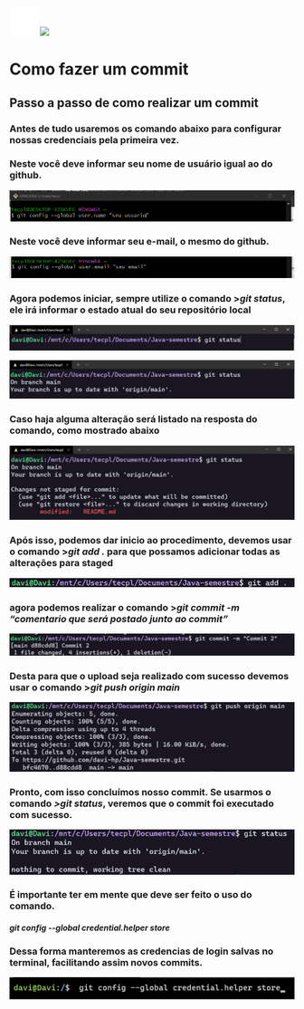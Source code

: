 <div style="display: inline_block">
<img src="https://raw.githubusercontent.com/davi-tr/primeiros-passos-git/main/Como%20fazer%20um%20commit%2095f11de9ef7c440fb795295ee9908a26/GitHub-Mark-Light-120px-plus.png" width = 50/> 
<img src="https://cdn.jsdelivr.net/gh/devicons/devicon/icons/git/git-original.svg" width = 50/> 
</div>

# Como fazer um commit

## Passo a passo de como realizar um commit

### Antes de tudo usaremos os comando abaixo para configurar nossas credenciais pela primeira vez.

### Neste você deve informar seu nome de usuário igual ao do github.

![Untitled](Como%20fazer%20um%20commit%2095f11de9ef7c440fb795295ee9908a26/Untitled.png)

### Neste você deve informar seu e-mail, o mesmo do github.

![Untitled](Como%20fazer%20um%20commit%2095f11de9ef7c440fb795295ee9908a26/Untitled%201.png)

### Agora podemos iniciar, sempre utilize o comando >***git status***, ele irá informar o estado atual do seu repositório local

![Untitled](Como%20fazer%20um%20commit%2095f11de9ef7c440fb795295ee9908a26/Untitled%202.png)

![Untitled](Como%20fazer%20um%20commit%2095f11de9ef7c440fb795295ee9908a26/Untitled%203.png)

### Caso haja alguma alteração será listado na resposta do comando, como mostrado abaixo

![Untitled](Como%20fazer%20um%20commit%2095f11de9ef7c440fb795295ee9908a26/Untitled%204.png)

### Após isso, podemos dar inicio ao procedimento, devemos usar o comando >***git add .*** para que possamos adicionar todas as alterações para staged

![Untitled](Como%20fazer%20um%20commit%2095f11de9ef7c440fb795295ee9908a26/Untitled%205.png)

### agora podemos realizar o comando >***git commit -m “comentario que será postado junto ao commit”***

![Untitled](Como%20fazer%20um%20commit%2095f11de9ef7c440fb795295ee9908a26/Untitled%206.png)

### Desta para que o upload seja realizado com sucesso devemos usar o comando >***git push origin main***

![Untitled](Como%20fazer%20um%20commit%2095f11de9ef7c440fb795295ee9908a26/Untitled%207.png)

### Pronto, com isso concluímos nosso commit. Se usarmos o comando ***>git status***, veremos que o commit foi executado com sucesso.

![Untitled](Como%20fazer%20um%20commit%2095f11de9ef7c440fb795295ee9908a26/Untitled%208.png)

### É importante ter em mente que deve ser feito o uso do comando.
#### ***git config --global credential.helper store***
### Dessa forma manteremos as credencias de login salvas no terminal, facilitando assim novos commits.

![Untitled](Como%20fazer%20um%20commit%2095f11de9ef7c440fb795295ee9908a26/Untitled%209.png)